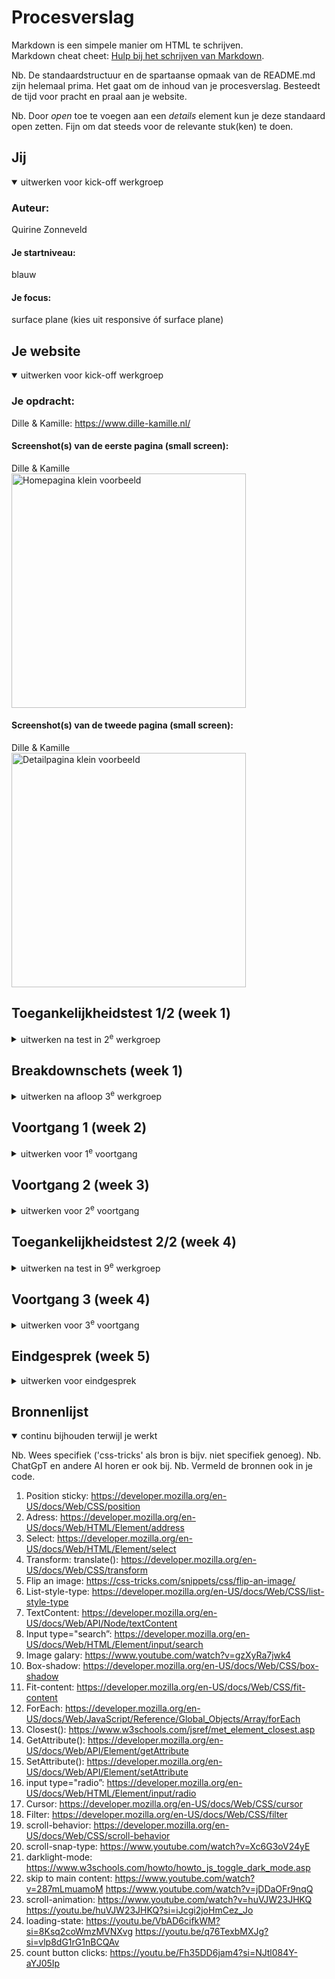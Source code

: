 # Procesverslag
Markdown is een simpele manier om HTML te schrijven.  
Markdown cheat cheet: [Hulp bij het schrijven van Markdown](https://github.com/adam-p/markdown-here/wiki/Markdown-Cheatsheet).

Nb. De standaardstructuur en de spartaanse opmaak van de README.md zijn helemaal prima. Het gaat om de inhoud van je procesverslag. Besteedt de tijd voor pracht en praal aan je website.

Nb. Door *open* toe te voegen aan een *details* element kun je deze standaard open zetten. Fijn om dat steeds voor de relevante stuk(ken) te doen.





## Jij

<details open>
  <summary>uitwerken voor kick-off werkgroep</summary>

  ### Auteur:
  Quirine Zonneveld

  #### Je startniveau:
  blauw

  #### Je focus:
  surface plane (kies uit responsive óf surface plane)
 
</details>





## Je website

<details open>
  <summary>uitwerken voor kick-off werkgroep</summary>

  ### Je opdracht:
  Dille & Kamille: https://www.dille-kamille.nl/

  #### Screenshot(s) van de eerste pagina (small screen): 
  Dille & Kamille  
<img src="readme-images/homePaginaKlein!.png" width="375px" alt="Homepagina klein voorbeeld">

  #### Screenshot(s) van de tweede pagina (small screen):
  Dille & Kamille  
  <img src="readme-images/detailPaginaKlein.png" width="375px" alt="Detailpagina klein voorbeeld">
</details>



## Toegankelijkheidstest 1/2 (week 1)

<details>
  <summary>uitwerken na test in 2<sup>e</sup> werkgroep</summary>

  ### Bevindingen
  Lijst met je bevindingen die in de test naar voren kwamen:
  - button, a & labels zijn niet omschreven
  - Errors in de website
  - Ze maken geen gebruik van een visuele focus style
  - homepage is niet responsive (een week later hadden ze dit opgelost)
  - Ze gebruiken vaak span & div i.p.v een heading
  - Ze maken geen gebruik van list elements (ol, ul, dl), dit doen ze dan in een div
  - Niet alle img hebben een alt attribute
  - Sommige decorative images hebben een ingevulde alt attribute
  - Er is niet gebruik gemaakt van een skip link.
  - dark and light mode zijn niet supported
</details>



## Breakdownschets (week 1)

<details>
  <summary>uitwerken na afloop 3<sup>e</sup> werkgroep</summary>

  ### de hele pagina: 
  <img src="readme-images/htmlStructuurHomepagina.png" width="375px" alt="html breakdown homepagina">
  <img src="readme-images/htmlStructuurDetailpagina.png" width="375px" alt="html breakdown detailpagina">

  ### dynamisch deel (bijv menu): 
  <img src="readme-images/dummy-plaatje.jpg" width="375px" alt="breakdown van een dynamisch deel">

  <!-- ### wellicht nog een dynamisch deel (bijv filter): 
  <img src="readme-images/dummy-plaatje.jpg" width="375px" alt="breakdown van nog een dynamisch deel"> -->

</details>





## Voortgang 1 (week 2)

<details>
  <summary>uitwerken voor 1<sup>e</sup> voortgang</summary>

  ### Stand van zaken
  hier dit ging goed & dit was lastig (neem ook screenshots op van delen van je website en code)

  vragen:
  1. bij sommige delen twijl ik of het een section / div / div in bovenste section / article is?
  2. hoe schrijf ik een ' in een p?
  3. geef ik de goede h aan de elementen?
  4. dropdown
  5. Bij de arrow button, heb ik een img in de button gedaan. Het laat de img echter niet zien, hoe kan dit?
  6. Detailpagina: zijn het twee losse ul?
  7. Wanneer gebruik ik grid en wanneer flexbox?
  8. classes of pseudo-elementen gebruiken?

<!-- 
  ### Agenda voor meeting
  samen met je groepje opstellen

  | student 1      | student 2          | student 3    | student 4        |
  | ---            | ---                | ---          | ---              |
  | dit bespreken  | en dit             | en ik dit    | en dan ik dat    |
  | en dat ook nog | dit als er tijd is | nog een punt | dit wil ik zeker |
  | ...            | ...                | ...          | ...              | -->


  ### Verslag van meeting
  hier na afloop snel de uitkomsten van de meeting vastleggen

  - Op de body een class plaatsen (dit heb ik later weer weggehaald)
  - Footer 'altijd in de buurt', 2 losse onderdelen
  - Flex bij de eerste

</details>





## Voortgang 2 (week 3)

<details>
  <summary>uitwerken voor 2<sup>e</sup> voortgang</summary>

  ### Stand van zaken
  hier dit ging goed & dit was lastig (neem ook screenshots op van delen van je website en code)

  vragen:
  1. Koken met krachtige kruiden: image heb ik geplaatst met top: … , kan dit ook op een andere manier (als ik nu content erboven plaats klopt de plaatsing niet meer.
  2. Benaming :root
  3. Errors in html
  4. Section in een section -> homepage h1??
  5. wanneer ik 4e section selecteert, selecteert het ook andere elementen, hoe kan dit?
  7. Fade-in navigatiemelding -> in ul?


  <!-- ### Agenda voor meeting
  samen met je groepje opstellen

  | student 1      | student 2          | student 3    | student 4        |
  | ---            | ---                | ---          | ---              |
  | dit bespreken  | en dit             | en ik dit    | en dan ik dat    |
  | en dat ook nog | dit als er tijd is | nog een punt | dit wil ik zeker |
  | ...            | ...                | ...          | ...              |
 -->

  ### Verslag van meeting
  hier na afloop snel de uitkomsten van de meeting vastleggen

  - animatie navigatiemelding, kan met twee lege p's. Een klas, met css een animatie. In javascript met time function class aan en uit zetten na zoveel seconden.
  - bovenkant homepagina in section

</details>





## Toegankelijkheidstest 2/2 (week 4)

<details>
  <summary>uitwerken na test in 9<sup>e</sup> werkgroep</summary>

  ### Bevindingen
  Lijst met je bevindingen die in de test naar voren kwamen (geef ook aan wat er verbeterd is):

  - Met de screenreader van mijn site gaat het elk element af en benoemd het ook de functie (zoals link, button, header, img). Bij de originele Dille & Kamille website weet je niet precies wat het is als je er op staat.
  - Je hoort bijvoorbeeld: Search button, You are currently on a button, group. To click this button, press Control-Option-Space. Search through site content Waar ben je naar op zoek?, search text field. Heading level 1, Theepot, steengoed, botanisch 1,8 liter
  - In de breadcrumbs leest het de > voor. (AXmarker). Greater than.
  - Ook leest de screenreader nu voor wat voor img het is (de alt tekst).
  - Buttons met alt=arrow. Zegt niet heel veel over wat je ermee kan doen. Omschrijven wat je ziet -> je hoeft niet aan te geven dat het een img is.
  - skip link plaatsen is belangrijk
  - decorative images heb ik bij sommige een alt -> deze moet null staan
  - Er zijn nog een paar kleine errors

</details>





## Voortgang 3 (week 4)

<details>
  <summary>uitwerken voor 3<sup>e</sup> voortgang</summary>

  ### Stand van zaken
  hier dit ging goed & dit was lastig (neem ook screenshots op van delen van je website en code)

  - Error javascript

<!-- 
  ### Agenda voor meeting
  samen met je groepje opstellen

  | student 1      | student 2          | student 3    | student 4        |
  | ---            | ---                | ---          | ---              |
  | dit bespreken  | en dit             | en ik dit    | en dan ik dat    |
  | en dat ook nog | dit als er tijd is | nog een punt | dit wil ik zeker |
  | ...            | ...                | ...          | ...              | -->


  ### Verslag van meeting
  hier na afloop snel de uitkomsten van de meeting vastleggen

  - In javascript schrijven dat de code bedoeld is voor specifieke pagina

</details>





## Eindgesprek (week 5)

<details>
  <summary>uitwerken voor eindgesprek</summary>

  ### Je uitkomst - karakteristiek screenshots:
  Dit is een full-screenshot van de twee pagina's, ze zien er anders uit dan wanneer je de website zelf bekijkt door de scroll-animations.
  <img src="readme-images/eindresultaatHomepage.png" width="375px" alt="Eindresultaat homepage">
<img src="readme-images/eindresultaatDetailpagina.png" width="375px" alt="Eindresultaat homepage">

  ### Dit ging goed/Heb ik geleerd: 
  Ik heb geleerd hoe ik de root kan inzetten om gemakkelijk kleuren, font-size enz. aan te passen. Ook heb ik dit gebruikt in de darklight-mode, het herfst thema en bij het vergroten van de lettertypes.

  <img src="readme-images/darklightmodeScreenshot.png" width="375px" alt="Darklight-mode">
  <img src="readme-images/herfstthemaScreenshot.png" width="375px" alt="Herfst thema">


  ### Dit was lastig/Is niet gelukt:
  Sommige img zien er anders uit in de Safari browser, op Brave en Chrome werkt het wel precies zoals ik wil, op Safari support het iets niet.
  <img src="readme-images/safariScreenshot.png" width="375px" alt="Website op Safari">

In mijn Javascript heb ik twee img geselecteerd die alleen op de index.html staan. Om errors te voorkomen heb ik het volgende in mijn js geplaatst:
 if (window.location.pathname === '/index.html' || window.location.pathname === '/')
Dit wil echter niet altijd werken.
  <img src="readme-images/windowScreenshot.png" width="375px" alt="Website op Safari">
</details>





## Bronnenlijst

<details open>
  <summary>continu bijhouden terwijl je werkt</summary>

  Nb. Wees specifiek ('css-tricks' als bron is bijv. niet specifiek genoeg). 
  Nb. ChatGpT en andere AI horen er ook bij.
  Nb. Vermeld de bronnen ook in je code.

  1. Position sticky: https://developer.mozilla.org/en-US/docs/Web/CSS/position
  2. Adress: https://developer.mozilla.org/en-US/docs/Web/HTML/Element/address 
  3. Select: https://developer.mozilla.org/en-US/docs/Web/HTML/Element/select 
  4. Transform: translate(): https://developer.mozilla.org/en-US/docs/Web/CSS/transform 
  5. Flip an image: https://css-tricks.com/snippets/css/flip-an-image/ 
  6. List-style-type: https://developer.mozilla.org/en-US/docs/Web/CSS/list-style-type
  7. TextContent: https://developer.mozilla.org/en-US/docs/Web/API/Node/textContent  
  8. Input type="search”: https://developer.mozilla.org/en-US/docs/Web/HTML/Element/input/search 
  9. Image galary: https://www.youtube.com/watch?v=gzXyRa7jwk4 
  10. Box-shadow: https://developer.mozilla.org/en-US/docs/Web/CSS/box-shadow
  11. Fit-content: https://developer.mozilla.org/en-US/docs/Web/CSS/fit-content 
  12. ForEach: https://developer.mozilla.org/en-US/docs/Web/JavaScript/Reference/Global_Objects/Array/forEach 
  13. Closest(): https://www.w3schools.com/jsref/met_element_closest.asp 
  14. GetAttribute(): https://developer.mozilla.org/en-US/docs/Web/API/Element/getAttribute 
  15. SetAttribute(): https://developer.mozilla.org/en-US/docs/Web/API/Element/setAttribute 
  16. input type="radio”: https://developer.mozilla.org/en-US/docs/Web/HTML/Element/input/radio 
  17. Cursor: https://developer.mozilla.org/en-US/docs/Web/CSS/cursor 
  18. Filter: https://developer.mozilla.org/en-US/docs/Web/CSS/filter 
  19. scroll-behavior: https://developer.mozilla.org/en-US/docs/Web/CSS/scroll-behavior
  20. scroll-snap-type: https://www.youtube.com/watch?v=Xc6G3oV24yE
  21. darklight-mode: https://www.w3schools.com/howto/howto_js_toggle_dark_mode.asp
  22. skip to main content: https://www.youtube.com/watch?v=287mLmuamoM https://www.youtube.com/watch?v=jDDaOFr9nqQ 
  23. scroll-animation: https://www.youtube.com/watch?v=huVJW23JHKQ https://youtu.be/huVJW23JHKQ?si=iJcgi2joHmCez_Jo 
  24. loading-state: https://youtu.be/VbAD6cifkWM?si=8Ksq2coWmzMVNXvg https://youtu.be/q76TexbMXJg?si=vlp8dG1rG1nBCQAv
  25. count button clicks: https://youtu.be/Fh35DD6jam4?si=NJtl084Y-aYJ05Ip 
</details>